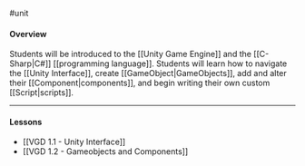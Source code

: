 #unit

#### Overview

Students will be introduced to the [[Unity Game Engine]] and the [[C-Sharp|C#]] [[programming language]]. Students will learn how to navigate the [[Unity Interface]], create [[GameObject|GameObjects]], add and alter their [[Component|components]], and begin writing their own custom [[Script|scripts]].

---
#### Lessons
- [[VGD 1.1 - Unity Interface]]
- [[VGD 1.2 - Gameobjects and Components]]